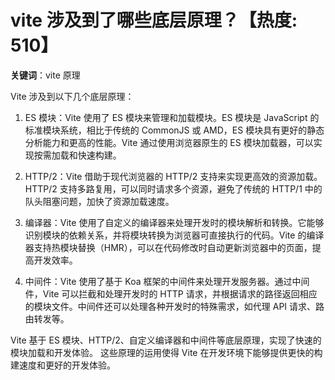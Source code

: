 # vite 涉及到了哪些底层原理？【热度: 510】

**关键词**：vite 原理

Vite 涉及到以下几个底层原理：

1. ES 模块：Vite 使用了 ES 模块来管理和加载模块。ES 模块是 JavaScript 的标准模块系统，相比于传统的 CommonJS 或 AMD，ES 模块具有更好的静态分析能力和更高的性能。Vite 通过使用浏览器原生的 ES 模块加载器，可以实现按需加载和快速构建。

2. HTTP/2：Vite 借助于现代浏览器的 HTTP/2 支持来实现更高效的资源加载。HTTP/2 支持多路复用，可以同时请求多个资源，避免了传统的 HTTP/1 中的队头阻塞问题，加快了资源加载速度。

3. 编译器：Vite 使用了自定义的编译器来处理开发时的模块解析和转换。它能够识别模块的依赖关系，并将模块转换为浏览器可直接执行的代码。Vite 的编译器支持热模块替换（HMR），可以在代码修改时自动更新浏览器中的页面，提高开发效率。

4. 中间件：Vite 使用了基于 Koa 框架的中间件来处理开发服务器。通过中间件，Vite 可以拦截和处理开发时的 HTTP 请求，并根据请求的路径返回相应的模块文件。中间件还可以处理各种开发时的特殊需求，如代理 API 请求、路由转发等。

Vite 基于 ES 模块、HTTP/2、自定义编译器和中间件等底层原理，实现了快速的模块加载和开发体验。 这些原理的运用使得 Vite 在开发环境下能够提供更快的构建速度和更好的开发体验。